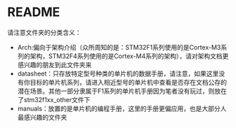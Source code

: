 # README

请注意文件夹的分类含义：

- Arch:偏向于架构介绍（众所周知的是：STM32F1系列使用的是Cortex-M3系列的架构，STM32F4系列使用的是Cortex-M4系列的架构），请对架构文档更感兴趣的朋友到此文件夹来
- datasheet：只存放特定型号种类的单片机的数据手册，请注意，如果这里没有你目标的单片机系列，请进入相近型号的单片机中查看是否存在文档公存的潜在场景。其他一部分隶属于F1系列的单片机手册因为笔者没有玩过，则放在了stm32f1xx_other文件下
- manuals：放置的是单片机的编程手册，这里的手册更偏应用，也是大部分人最感兴趣的文件夹


